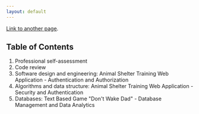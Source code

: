 ```yaml
---
layout: default
---
```

[Link to another page](./another-page.html).
## Table of Contents
1. Professional self-assessment
2. Code review
3. Software design and engineering: Animal Shelter Training Web Application - Authentication and Authorization
4. Algorithms and data structure: Animal Shelter Training Web Application - Security and Authentication
5. Databases: Text Based Game "Don't Wake Dad" - Database Management and Data Analytics

